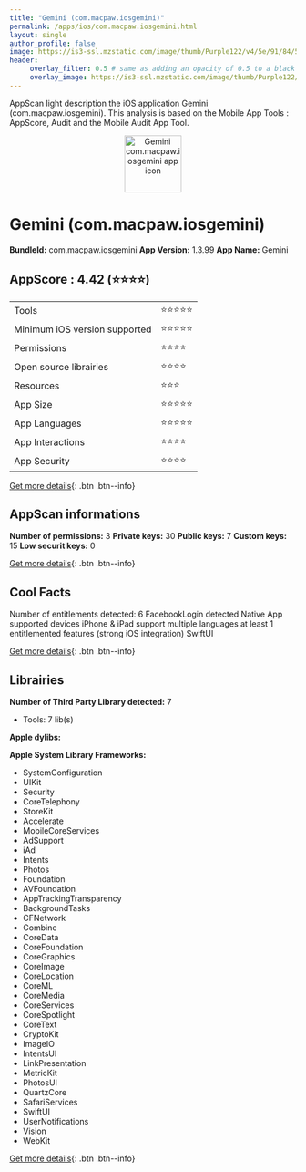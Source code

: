 ```yaml
---
title: "Gemini (com.macpaw.iosgemini)"
permalink: /apps/ios/com.macpaw.iosgemini.html
layout: single
author_profile: false
image: https://is3-ssl.mzstatic.com/image/thumb/Purple122/v4/5e/91/84/5e918456-0280-362f-6f91-2a2c1f0022f4/AppIcon-UA-0-1x_U007emarketing-0-10-0-sRGB-85-220.png/512x512bb.jpg
header: 
     overlay_filter: 0.5 # same as adding an opacity of 0.5 to a black background
     overlay_image: https://is3-ssl.mzstatic.com/image/thumb/Purple122/v4/5e/91/84/5e918456-0280-362f-6f91-2a2c1f0022f4/AppIcon-UA-0-1x_U007emarketing-0-10-0-sRGB-85-220.png/512x512bb.jpg
---
```

AppScan light description the iOS application Gemini (com.macpaw.iosgemini). This analysis is based on the Mobile App Tools : AppScore, Audit and the Mobile Audit App Tool.

  
  
<div style="text-align: center;"><img src="https://is3-ssl.mzstatic.com/image/thumb/Purple122/v4/5e/91/84/5e918456-0280-362f-6f91-2a2c1f0022f4/AppIcon-UA-0-1x_U007emarketing-0-10-0-sRGB-85-220.png/512x512bb.jpg" width="100" height="100" alt="Gemini com.macpaw.iosgemini app icon"></div>  
  
# Gemini (com.macpaw.iosgemini)

**BundleId:** com.macpaw.iosgemini
**App Version:** 1.3.99
**App Name:** Gemini


## AppScore : 4.42 (⭐️⭐️⭐️⭐️) 

<table>
<tr><td> Tools </td><td> ⭐️⭐️⭐️⭐️⭐️ </td></tr>
<tr><td> Minimum iOS version supported </td><td> ⭐️⭐️⭐️⭐️⭐️ </td></tr>
<tr><td> Permissions </td><td> ⭐️⭐️⭐️⭐️ </td></tr>
<tr><td> Open source librairies </td><td> ⭐️⭐️⭐️⭐️ </td></tr>
<tr><td> Resources </td><td> ⭐️⭐️⭐️ </td></tr>
<tr><td> App Size </td><td> ⭐️⭐️⭐️⭐️⭐️ </td></tr>
<tr><td> App Languages </td><td> ⭐️⭐️⭐️⭐️⭐️ </td></tr>
<tr><td> App Interactions </td><td> ⭐️⭐️⭐️⭐️ </td></tr>
<tr><td> App Security </td><td> ⭐️⭐️⭐️⭐️ </td></tr>
</table>

[Get more details](/pricing.html){: .btn .btn--info}  
  
## AppScan informations 

**Number of permissions:** 3
**Private keys:** 30
**Public keys:** 7
**Custom keys:** 15
**Low securit keys:** 0
  
[Get more details](/pricing.html){: .btn .btn--info}

## Cool Facts

Number of entitlements detected: 6
FacebookLogin detected
Native App
supported devices iPhone & iPad
support multiple languages
at least 1 entitlemented features (strong iOS integration)
SwiftUI
  
[Get more details](/pricing.html){: .btn .btn--info}

## Librairies 
**Number of Third Party Library detected:** 7
- Tools: 7 lib(s)

**Apple dylibs:**


**Apple System Library Frameworks:**
- SystemConfiguration
- UIKit
- Security
- CoreTelephony
- StoreKit
- Accelerate
- MobileCoreServices
- AdSupport
- iAd
- Intents
- Photos
- Foundation
- AVFoundation
- AppTrackingTransparency
- BackgroundTasks
- CFNetwork
- Combine
- CoreData
- CoreFoundation
- CoreGraphics
- CoreImage
- CoreLocation
- CoreML
- CoreMedia
- CoreServices
- CoreSpotlight
- CoreText
- CryptoKit
- ImageIO
- IntentsUI
- LinkPresentation
- MetricKit
- PhotosUI
- QuartzCore
- SafariServices
- SwiftUI
- UserNotifications
- Vision
- WebKit


  
[Get more details](/pricing.html){: .btn .btn--info}

